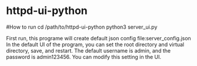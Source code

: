 # httpd-ui-python
#How to run
cd /path/to/httpd-ui-python
python3 server_ui.py

First run, this programe will create default json config file:server_config.json
In the default UI of the program, you can set the root directory and 
virtual directory, save, and restart. The default username is admin, 
and the password is admin123456. 
You can modify this setting in the UI.
